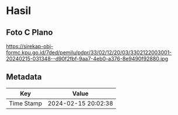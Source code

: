 # Hasil

## Foto C Plano

https://sirekap-obj-formc.kpu.go.id/7ded/pemilu/pdpr/33/02/12/20/03/3302122003001-20240215-031348--d90f2fbf-9aa7-4eb0-a376-8e9490f92880.jpg


## Metadata

| Key        | Value               |
| ---------- | ------------------- |
| Time Stamp | 2024-02-15 20:02:38 |



